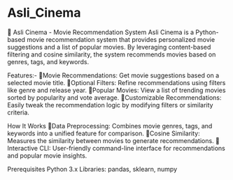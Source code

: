 # Asli_Cinema

🎥 Asli Cinema - Movie Recommendation System
Asli Cinema is a Python-based movie recommendation system that provides personalized movie suggestions and a list of popular movies. By leveraging content-based filtering and cosine similarity, the system recommends movies based on genres, tags, and keywords.

Features:-
🎯Movie Recommendations: Get movie suggestions based on a selected movie title.
🎯Optional Filters: Refine recommendations using filters like genre and release year.
🎯Popular Movies: View a list of trending movies sorted by popularity and vote average.
🎯Customizable Recommendations: Easily tweak the recommendation logic by modifying filters or similarity criteria.


How It Works
🎯Data Preprocessing: Combines movie genres, tags, and keywords into a unified feature for comparison.
🎯Cosine Similarity: Measures the similarity between movies to generate recommendations.
🎯Interactive CLI: User-friendly command-line interface for recommendations and popular movie insights.

Prerequisites
Python 3.x
Libraries: pandas, sklearn, numpy
